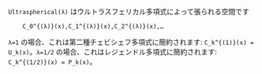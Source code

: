`Ultraspherical(λ)` はウルトラスフェリカル多項式によって張られる空間です

```
    C_0^{(λ)}(x),C_1^{(λ)}(x),C_2^{(λ)}(x),…
```

`λ=1` の場合、これは第二種チェビシェフ多項式に簡約されます: `C_k^{(1)}(x) = U_k(x)`。`λ=1/2` の場合、これはレジェンドル多項式に簡約されます: `C_k^{(1/2)}(x) = P_k(x)`。
